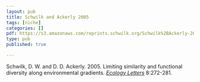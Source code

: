 ```yaml
---
layout: pub
title: Schwilk and Ackerly 2005
tags: [niche]
categories: []
pdf: https://s3.amazonaws.com/reprints.schwilk.org/Schwilk%2BAckerly-2005b_limiting_similarity.pdf
type: pub
published: true

---
```


Schwilk, D. W. and D. D. Ackerly. 2005. Limiting similarity and functional diversity along environmental gradients. <a href="http://onlinelibrary.wiley.com/doi/10.1111/j.1461-0248.2004.00720.x/full"> *Ecology Letters*</a> 8:272-281.
